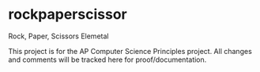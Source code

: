 # rockpaperscissor
Rock, Paper, Scissors Elemetal


This project is for the AP Computer Science Principles project.
All changes and comments will be tracked here for proof/documentation.
